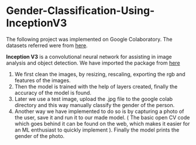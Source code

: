 # Gender-Classification-Using-InceptionV3

The following project was implemented on Google Colaboratory. The datasets referred were from [here](https://github.com/laxmimerit/male-female-face-dataset).

**Inception V3** is a convolutional neural network for assisting in image analysis and object detection.
We have imported the package from [here](https://github.com/fchollet/deep-learning-models/releases/tag/v0.2)

1) We first clean the images, by resizing, rescaling, exporting the rgb and features of the images.
2) Then the model is trained with the help of layers created, finally the accuracy of the model is found.
3) Later we use a test image, upload the .jpg file to the google colab directory and this way manually classify the gender of the person.
4) Another way we have implemented to do so is by capturing a photo of the user, save it and run it to our made model.
( The basic open CV code which goes behind it can be found on the web, which makes it easier for an ML enthusiast to quickly implement ).
Finally the model prints the gender of the photo.
